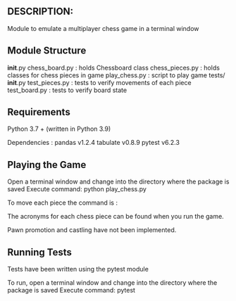 DESCRIPTION:
------------
Module to emulate a multiplayer chess game in a terminal window


Module Structure
----------------

__init__.py
chess_board.py  : holds Chessboard class
chess_pieces.py : holds classes for chess pieces in game
play_chess.py   : script to play game
tests/
     __init__.py
     test_pieces.py : tests to verify movements of each piece
     test_board.py  : tests to verify board state


Requirements
-------------

Python 3.7 +  (written in Python 3.9)

Dependencies : pandas       v1.2.4
	       tabulate     v0.8.9
	       pytest       v6.2.3 


Playing the Game
-----------------
Open a terminal window and change into the directory where the package is saved
Execute command: python play_chess.py

To move each piece the command is : <piece acronym> <current piece position> <end piece position> 

The acronyms for each chess piece can be found when you run the game.
	
Pawn promotion and castling have not been implemented.


Running Tests
-------------
Tests have been written using the pytest module

To run, open a terminal window and change into the directory where the package is saved
Execute command: pytest


